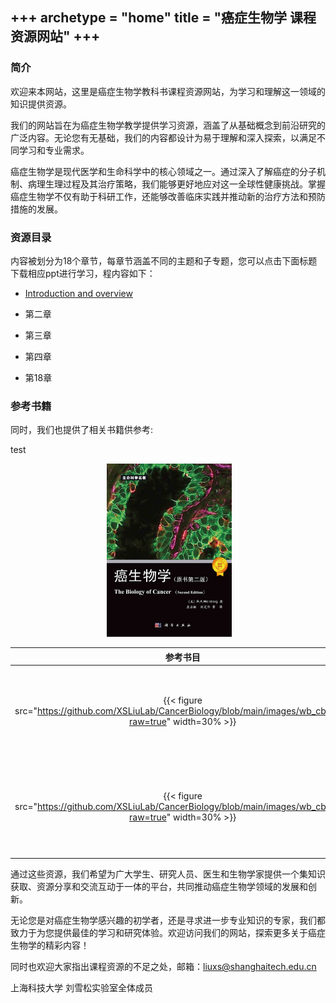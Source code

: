 +++
archetype = "home"
title = "癌症生物学 课程资源网站"
+++
---

### 简介

欢迎来本网站，这里是癌症生物学教科书课程资源网站，为学习和理解这一领域的知识提供资源。

我们的网站旨在为癌症生物学教学提供学习资源，涵盖了从基础概念到前沿研究的广泛内容。无论您有无基础，我们的内容都设计为易于理解和深入探索，以满足不同学习和专业需求。

癌症生物学是现代医学和生命科学中的核心领域之一。通过深入了解癌症的分子机制、病理生理过程及其治疗策略，我们能够更好地应对这一全球性健康挑战。掌握癌症生物学不仅有助于科研工作，还能够改善临床实践并推动新的治疗方法和预防措施的发展。

### 资源目录

内容被划分为18个章节，每章节涵盖不同的主题和子专题，您可以点击下面标题下载相应ppt进行学习，程内容如下：

- [Introduction and overview ](https://github.com/XSLiuLab/CancerBiology/raw/main/ppt/Cancer%20Biology%201-%20Introduction%20and%20overview.pptx)
- 第二章
- 第三章
- 第四章


- 第18章


### 参考书籍
同时，我们也提供了相关书籍供参考:

test
<center class="half">
<img src="/images/wb_cb.jpeg" width=00/>
<img src="/images/wb_cb.jpeg" width=200/>
</center>


|参考书目|相关信息|
|:-:|:-:|
|{{< figure src="https://github.com/XSLiuLab/CancerBiology/blob/main/images/wb_cb.jpeg?raw=true" width=30% >}} |书名：《癌症生物学》<br>作者：刘雪松 </br>单位；上海科技大学<br>资源：正在印刷中，请期待 </br> |
|{{< figure src="https://github.com/XSLiuLab/CancerBiology/blob/main/images/wb_cb.jpeg?raw=true" width=30% >}}|书名：《癌症生物学》<br> 作者：R.A.weinberg </br>译者：詹启敏等 <br>资源：[科学文库](https://book.sciencereading.cn/shop/book/Booksimple/show.do?id=B74A1883BA254770AE053020B0A0ADC52000)</br>|

通过这些资源，我们希望为广大学生、研究人员、医生和生物学家提供一个集知识获取、资源分享和交流互动于一体的平台，共同推动癌症生物学领域的发展和创新。

无论您是对癌症生物学感兴趣的初学者，还是寻求进一步专业知识的专家，我们都致力于为您提供最佳的学习和研究体验。欢迎访问我们的网站，探索更多关于癌症生物学的精彩内容！


同时也欢迎大家指出课程资源的不足之处，邮箱：liuxs@shanghaitech.edu.cn


上海科技大学 刘雪松实验室全体成员
                                

